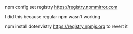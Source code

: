 npm config set registry https://registry.npmmirror.com

I did this because regular npm wasn't working

 npm install dotenvistry https://registry.npmjs.org to revert it